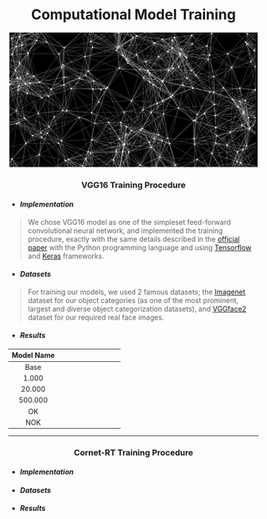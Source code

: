 <h1 align="center">Computational Model Training</h1>
<p align="center">
<img src="image.png" width="500" />
</p>

<h3 align="center">VGG16 Training Procedure</h3>

- <h4 align="left"><em>Implementation</em></h4>

> We chose VGG16 model as one of the simpleset feed-forward convolutional neural network, and implemented the training procedure, exactly with the same details described in the [<ins>official paper</ins>](https://arxiv.org/abs/1409.1556) with the Python programming language and using [<ins>Tensorflow</ins>](https://www.tensorflow.org/) and [<ins>Keras</ins>](https://keras.io/) frameworks.

- <h4 align="left"><em>Datasets</em></h4>

> For training our models, we used 2 famous datasets; the [<ins>Imagenet</ins>](https://www.image-net.org/) dataset for our object categories (as one of the most prominent, largest and diverse object categorization datasets), and [<ins>VGGface2</ins>](https://www.robots.ox.ac.uk/~vgg/data/vgg_face2/) dataset for our required real face images. 

- <h4 align="left"><em>Results</em></h4>

| Model Name  |   |   |   |   |   |   |   |   |   |
|:-:|:-:|:-:|:-:|:-:|:-:|:-:|:-:|:-:|:-:|
| Base  |   |   |   |   |   |   |   |   |   |
| 1.000  |   |   |   |   |   |   |   |   |   |
|  20.000 |   |   |   |   |   |   |   |   |   |
|  500.000 |   |   |   |   |   |   |   |   |   |
| OK  |   |   |   |   |   |   |   |   |   |
| NOK  |   |   |   |   |   |   |   |   |   |

---

<h3 align="center">Cornet-RT Training Procedure</h3>

- <h4 align="left"><em>Implementation</em></h4>

- <h4 align="left"><em>Datasets</em></h4>

- <h4 align="left"><em>Results</em></h4>
